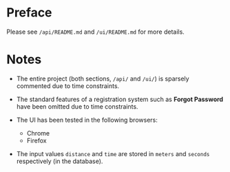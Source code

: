Preface
=======

Please see `/api/README.md` and `/ui/README.md` for more details.

Notes
=====

- The entire project (both sections, `/api/` and `/ui/`) is sparsely commented due to time constraints.

- The standard features of a registration system such as **Forgot Password** have been omitted due to time constraints.

- The UI has been tested in the following browsers:
    - Chrome
    - Firefox

- The input values `distance` and `time` are stored in `meters` and `seconds` respectively (in the database).

